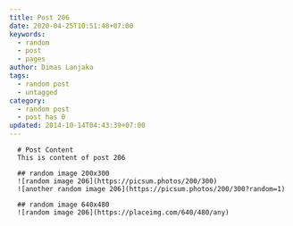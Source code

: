 ```yaml
---
title: Post 206
date: 2020-04-25T10:51:48+07:00
keywords:
  - random
  - post
  - pages
author: Dimas Lanjaka
tags:
  - random post
  - untagged
category:
  - random post
  - post has 0
updated: 2014-10-14T04:43:39+07:00
---
```


      # Post Content
      This is content of post 206

      ## random image 200x300
      ![random image 206](https://picsum.photos/200/300)
      ![another random image 206](https://picsum.photos/200/300?random=1)

      ## random image 640x480
      ![random image 206](https://placeimg.com/640/480/any)
      
